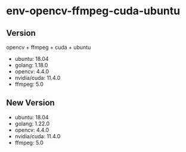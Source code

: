 # env-opencv-ffmpeg-cuda-ubuntu
## Version
opencv + ffmpeg + cuda + ubuntu

+ ubuntu: 18.04
+ golang: 1.18.0
+ opencv: 4.4.0
+ nvidia/cuda: 11.4.0
+ ffmpeg: 5.0

## New Version
+ ubuntu: 18.04
+ golang: 1.22.0
+ opencv: 4.4.0
+ nvidia/cuda: 11.4.0
+ ffmpeg: 5.0